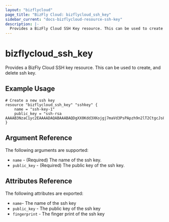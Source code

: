 ```yaml
---
layout: "bizflycloud"
page_title: "BizFly Cloud: bizflycloud_ssh_key"
sidebar_current: "docs-bizflycloud-resource-ssh-key"
description: |-
  Provides a BizFly Cloud SSH Key resource. This can be used to create and delete ssh key.
---
```


# bizflycloud\_ssh_key

Provides a BizFly Cloud SSH key resource. This can be used to create,
and delete ssh key.
## Example Usage

```hcl
# Create a new ssh key
resource "bizflycloud_ssh_key" "sshkey" {
    name = "ssh-key-1"
    public_key = "ssh-rsa AAAAB3NzaC1yc2EAAAADAQABAAABAQDgXX0Kdd3XKojgj7maVd3PsPApzh9n2lT2CtgcJs8jw9i3mit5SZu02QFS772Pa9VdGeSjbqxtADLRpnuigW5ii0dHBQTgWqx593Cs7QKRhyRPb88u0TFCZynRwfMRnb6qngiKoWp5TtaHuIY+7kS8SyqNVIwoCYlr9a4ePX8rwydf9crhJocgKb2LgQkdW3TBE5QAvxbruYlj201jjXFeE5BtE4QER0QyY5MqW8MAgG98N3w95pKIffhHZ4TO4A3zgpWbNn1ROproZgV+9COzZ7WYuvPWqWdLAntd9b1/lLnDrDHXa/lrefJXJVamhz4i1cfIZ/p+aFWG0a7DpL5b"
}
```

## Argument Reference

The following arguments are supported:

* `name` - (Required) The name of the ssh key.
* `public_key` - (Required) The public key of the ssh key.


## Attributes Reference

The following attributes are exported:

* `name`- The name of the ssh key
* `public_key` - The public key of the ssh key
* `fingerprint` - The finger print of the ssh key
